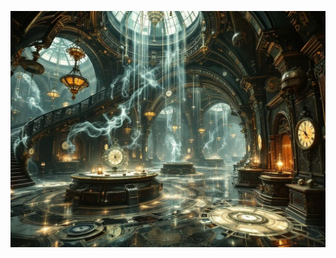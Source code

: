 ![A vast Victorian-era chamber where multiple timelines visibly intersect, showing ghostly versions of the same space overlapping. Floating chronometers and temporal measurement devices. Time flows like liquid light through the air. Steampunk time machines merged with probability processors. Multiple versions of the same objects existing simultaneously.](illustration_caption_2.jpeg)